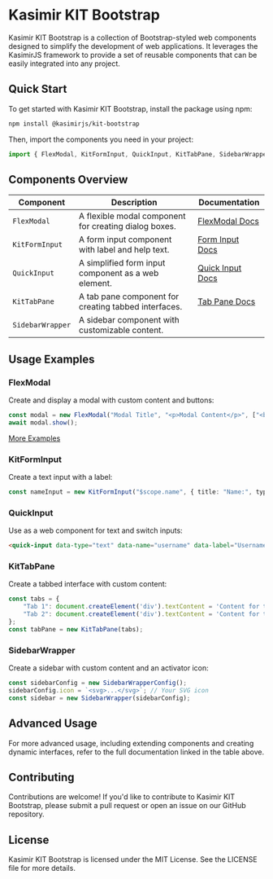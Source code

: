 # Kasimir KIT Bootstrap

Kasimir KIT Bootstrap is a collection of Bootstrap-styled web components designed to simplify the development of web applications. It leverages the KasimirJS framework to provide a set of reusable components that can be easily integrated into any project.

## Quick Start

To get started with Kasimir KIT Bootstrap, install the package using npm:

```bash
npm install @kasimirjs/kit-bootstrap
```

Then, import the components you need in your project:

```typescript
import { FlexModal, KitFormInput, QuickInput, KitTabPane, SidebarWrapper } from "@kasimirjs/kit-bootstrap";
```

## Components Overview

| Component       | Description                                           | Documentation                             |
|-----------------|-------------------------------------------------------|-------------------------------------------|
| `FlexModal`     | A flexible modal component for creating dialog boxes. | [FlexModal Docs](/docs/modals.md)         |
| `KitFormInput`  | A form input component with label and help text.      | [Form Input Docs](/docs/quick-input-form-input.md) |
| `QuickInput`    | A simplified form input component as a web element.   | [Quick Input Docs](/docs/quick-input-form-input.md) |
| `KitTabPane`    | A tab pane component for creating tabbed interfaces.  | [Tab Pane Docs](/docs/tab-pane.md)        |
| `SidebarWrapper`| A sidebar component with customizable content.        |                                           |

## Usage Examples

### FlexModal

Create and display a modal with custom content and buttons:

```typescript
const modal = new FlexModal("Modal Title", "<p>Modal Content</p>", ["<button>Close</button>"]);
await modal.show();
```

[More Examples](/examples/flexmodal-example.ts)

### KitFormInput

Create a text input with a label:

```typescript
const nameInput = new KitFormInput("$scope.name", { title: "Name:", type: "text" });
```

### QuickInput

Use as a web component for text and switch inputs:

```html
<quick-input data-type="text" data-name="username" data-label="Username"></quick-input>
```

### KitTabPane

Create a tabbed interface with custom content:

```typescript
const tabs = {
    "Tab 1": document.createElement('div').textContent = 'Content for tab 1',
    "Tab 2": document.createElement('div').textContent = 'Content for tab 2'
};
const tabPane = new KitTabPane(tabs);
```

### SidebarWrapper

Create a sidebar with custom content and an activator icon:

```typescript
const sidebarConfig = new SidebarWrapperConfig();
sidebarConfig.icon = `<svg>...</svg>`; // Your SVG icon
const sidebar = new SidebarWrapper(sidebarConfig);
```

## Advanced Usage

For more advanced usage, including extending components and creating dynamic interfaces, refer to the full documentation linked in the table above.

## Contributing

Contributions are welcome! If you'd like to contribute to Kasimir KIT Bootstrap, please submit a pull request or open an issue on our GitHub repository.

## License

Kasimir KIT Bootstrap is licensed under the MIT License. See the LICENSE file for more details.